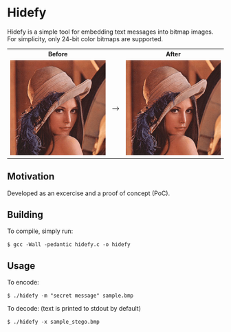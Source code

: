 Hidefy
======

Hidefy is a simple tool for embedding text messages into bitmap images.  
For simplicity, only 24-bit color bitmaps are supported.

<table>
	<tr>
		<th>Before</th>
		<th></th>
		<th>After</th>
	</tr>
	<tr>
		<td><img src="sample.bmp" width="240"></td>
		<td> ⟶  </td>
		<td><img src="sample_stego.bmp" width="240"></td>
	</tr>
</table>

## Motivation

Developed as an excercise and a proof of concept (PoC).

## Building

To compile, simply run:

	$ gcc -Wall -pedantic hidefy.c -o hidefy

## Usage

To encode:

	$ ./hidefy -m "secret message" sample.bmp

To decode: (text is printed to stdout by default)

	$ ./hidefy -x sample_stego.bmp

